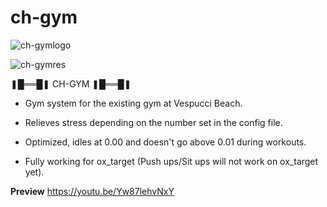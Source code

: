 # ch-gym

![ch-gymlogo](https://github.com/chakkar-git/ch-gym/assets/11991438/62febf59-20c9-4dd2-80eb-f7344c3bbf45)

![ch-gymres](https://github.com/chakkar-git/ch-gym/assets/11991438/772ff859-b676-4cdc-ab22-0165d24626b7)


❚█══█❚ CH-GYM ❚█══█❚

* Gym system for the existing gym at Vespucci Beach.

* Relieves stress depending on the number set in the config file.

* Optimized, idles at 0.00 and doesn't go above 0.01 during workouts.

* Fully working for ox_target (Push ups/Sit ups will not work on ox_target yet).

**Preview**
https://youtu.be/Yw87lehvNxY
